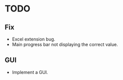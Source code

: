 # TODO

## Fix
* Excel extension bug.
* Main progress bar not displaying the correct value.

## GUI
* Implement a GUI.
